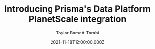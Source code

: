 ---
title: "Introducing Prisma's Data Platform PlanetScale integration"
date: 2021-11-18T12:00:00.000Z
author: Taylor Barnett-Torabi
summary: "Create a PlanetScale database on the Prisma Data Platform; immediately store and query data from the browser."
tags:
  - post
remoteURL: https://planetscale.com/blog/planetscale-mysql-database-on-prisma-platform
remoteBaseURL: planetscale.com
---